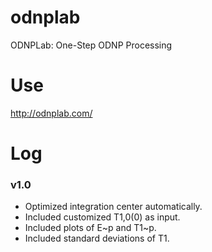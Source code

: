 # odnplab
ODNPLab: One-Step ODNP Processing

# Use
http://odnplab.com/

# Log
### v1.0
* Optimized integration center automatically. 
* Included customized T1,0(0) as input.
* Included plots of E~p and T1~p.
* Included standard deviations of T1.
